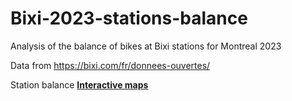 # Bixi-2023-stations-balance
Analysis of the balance of bikes at Bixi stations for Montreal 2023

Data from https://bixi.com/fr/donnees-ouvertes/

Station balance **[Interactive maps](https://nbviewer.org/github/savardmaxime/Bixi-2023-stations-balance/blob/main/station_balance.ipynb)**